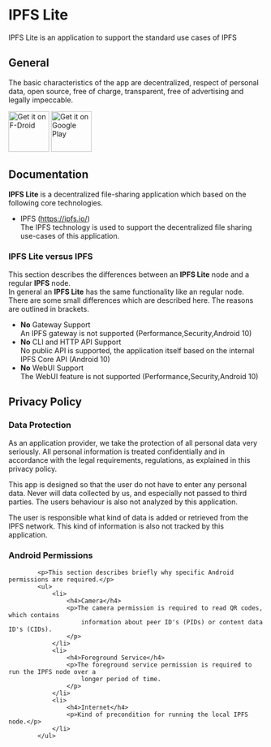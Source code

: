 # IPFS Lite
IPFS Lite is an application to support the standard use cases of IPFS


## General 
The basic characteristics of the app are decentralized, respect of personal data,
open source, free of charge, transparent, free of advertising and legally impeccable.

[<img src="https://fdroid.gitlab.io/artwork/badge/get-it-on.png"
     alt="Get it on F-Droid"
     height="80">](https://f-droid.org/packages/threads.server/)
[<img src="https://play.google.com/intl/en_us/badges/images/generic/en-play-badge.png"
     alt="Get it on Google Play"
     height="80">](https://play.google.com/store/apps/details?id=threads.server)

## Documentation

**IPFS Lite** is a decentralized file-sharing application which based on
the following core technologies.
- IPFS (https://ipfs.io/) 
<br>The IPFS technology is used to support the decentralized file sharing use-cases of this application.
    


### **IPFS Lite** versus **IPFS**
This section describes the differences between an **IPFS Lite** node and a regular **IPFS** node.
<br>In general an **IPFS Lite** has the same functionality like an regular node.
There are some small differences which are described here. The reasons are outlined in brackets.
- **No** Gateway Support
<br>An IPFS gateway is not supported (Performance,Security,Android 10)
- **No** CLI and HTTP API Support
<br>No public API is supported, the application itself based on the internal IPFS Core API (Android 10)
- **No** WebUI Support
<br>The WebUI feature is not supported (Performance,Security,Android 10)


## Privacy Policy

### Data Protection

<p>As an application provider, we take the protection of all personal data very seriously.
All personal information is treated confidentially and in accordance with the legal requirements,
regulations, as explained in this privacy policy.</p>
<p>This app is designed so that the user do not have to enter any personal data. Never will data
collected by us, and especially not passed to third parties. The users behaviour is also not
analyzed by this application.</p>
<p>The user is responsible what kind of data is added or retrieved from the IPFS network.
This kind of information is also not tracked by this application.</p>

### Android Permissions
            <p>This section describes briefly why specific Android permissions are required.</p>
            <ul>
                <li>
                    <h4>Camera</h4>
                    <p>The camera permission is required to read QR codes, which contains
                        information about peer ID's (PIDs) or content data ID's (CIDs).
                    </p>
                </li>
                <li>
                    <h4>Foreground Service</h4>
                    <p>The foreground service permission is required to run the IPFS node over a
                        longer period of time.
                    </p>
                </li>
                <li>
                    <h4>Internet</h4>
                    <p>Kind of precondition for running the local IPFS node.</p>
                </li>
            </ul>
